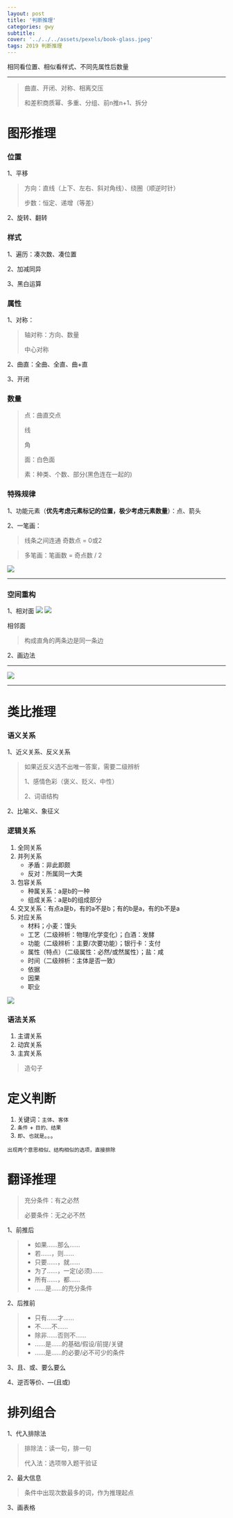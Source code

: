 ```yaml
---
layout: post
title: '判断推理'
categories: gwy
subtitle: 
cover: '../../../assets/pexels/book-glass.jpeg'
tags: 2019 判断推理
---
```


相同看位置、相似看样式、不同先属性后数量

---

> 曲直、开闭、对称、相离交压
> 
> 和差积商质幂、多重、分组、前n推n+1、拆分

# 图形推理
### 位置
1、平移
> 方向：直线（上下、左右、斜对角线）、绕圈（顺逆时针）
> 
> 步数：恒定、递增（等差）

2、旋转、翻转

### 样式
1、遍历：凑次数、凑位置

2、加减同异

3、黑白运算

### 属性
1、对称：
>轴对称：方向、数量
>
>中心对称

2、曲直：全曲、全直、曲+直

3、开闭

### 数量
> 点：曲直交点
> 
> 线
> 
> 角
> 
> 面：白色面
> 
> 素：种类、个数、部分(黑色连在一起的)

### 特殊规律
1、功能元素（**优先考虑元素标记的位置，极少考虑元素数量**）：点、箭头

2、一笔画：
> 线条之间连通
> 奇数点 = 0或2

> 多笔画：笔画数 = 奇点数 / 2

![](../../../assets/gwy/判断推理1.jpg)

---
### 空间重构
1、相对面
![](../../../assets/gwy/判断推理2.jpg)
![](../../../assets/gwy/判断推理3.jpg)

相邻面
> 构成直角的两条边是同一条边

2、画边法

---
![](../../../assets/gwy/判断推理4.jpg)

---
# 类比推理
### 语义关系
1、近义关系、反义关系
> 如果近反义选不出唯一答案，需要二级辨析
> 
> 1、感情色彩（褒义、贬义、中性）
> 
> 2、词语结构

2、比喻义、象征义

### 逻辑关系
1. 全同关系
2. 并列关系
	- 矛盾：非此即颇
	- 反对：所属同一大类
3. 包容关系
	- 种属关系：a是b的一种
	- 组成关系：a是b的组成部分
4. 交叉关系：有点a是b，有的a不是b；有的b是a，有的b不是a
5. 对应关系
	- 材料；小麦：馒头
	- 工艺（二级辨析：物理/化学变化）；白酒：发酵
	- 功能（二级辨析：主要/次要功能）；银行卡：支付
	- 属性（特点）（二级属性：必然/或然属性）；盐：咸
	- 时间（二级辨析：主体是否一致）
	- 依据
	- 因果
	- 职业

![](../../../assets/gwy/判断推理5.jpg)

### 语法关系
1. 主谓关系
2. 动宾关系
3. 主宾关系

> 造句子

# 定义判断
1. 关键词：`主体`、`客体`
2. `条件` + `目的、结果`
3. `即`、`也就是`。。。

`出现两个意思相似、结构相似的选项，直接排除`

# 翻译推理
> 充分条件：有之必然
> 
> 必要条件：无之必不然

1、前推后
> - 如果......那么......
> - 若......，则......
> - 只要......，就......
> - 为了......，一定(必须)......
> - 所有......，都......
> - ......是......的充分条件

2、后推前
> - 只有......才......
> - 不......不......
> - 除非......否则不......
> - ......是......的基础/假设/前提/关键
> - ......是......的必要/必不可少的条件

3、且、或、要么要么

4、逆否等价、—(且或)

# 排列组合
1、代入排除法
> 排除法：读一句，排一句
> 
> 代入法：选项带入题干验证

2、最大信息
> 条件中出现次数最多的词，作为推理起点

3、画表格